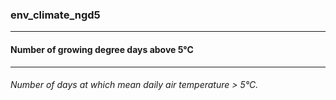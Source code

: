 ### env_climate_ngd5



------
#### Number of growing degree days above 5°C



------
###### Number of days at which mean daily air temperature > 5°C.